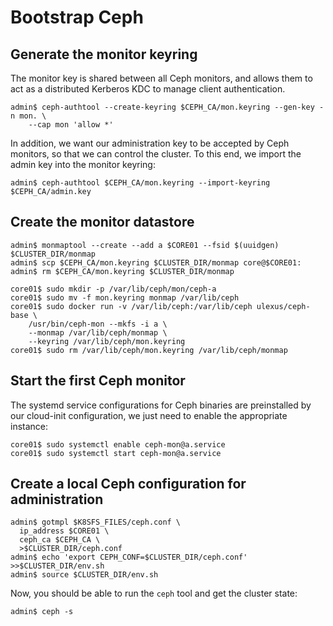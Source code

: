 # Bootstrap Ceph

## Generate the monitor keyring

The monitor key is shared between all Ceph monitors, and allows them
to act as a distributed Kerberos KDC to manage client authentication.

```console
admin$ ceph-authtool --create-keyring $CEPH_CA/mon.keyring --gen-key -n mon. \
    --cap mon 'allow *'
```

In addition, we want our administration key to be accepted by Ceph
monitors, so that we can control the cluster. To this end, we import
the admin key into the monitor keyring:

```console
admin$ ceph-authtool $CEPH_CA/mon.keyring --import-keyring $CEPH_CA/admin.key
```

## Create the monitor datastore

```console
admin$ monmaptool --create --add a $CORE01 --fsid $(uuidgen) $CLUSTER_DIR/monmap
admin$ scp $CEPH_CA/mon.keyring $CLUSTER_DIR/monmap core@$CORE01:
admin$ rm $CEPH_CA/mon.keyring $CLUSTER_DIR/monmap
```

```console
core01$ sudo mkdir -p /var/lib/ceph/mon/ceph-a
core01$ sudo mv -f mon.keyring monmap /var/lib/ceph
core01$ sudo docker run -v /var/lib/ceph:/var/lib/ceph ulexus/ceph-base \
    /usr/bin/ceph-mon --mkfs -i a \
    --monmap /var/lib/ceph/monmap \
    --keyring /var/lib/ceph/mon.keyring
core01$ sudo rm /var/lib/ceph/mon.keyring /var/lib/ceph/monmap
```

## Start the first Ceph monitor

The systemd service configurations for Ceph binaries are preinstalled
by our cloud-init configuration, we just need to enable the
appropriate instance:

```console
core01$ sudo systemctl enable ceph-mon@a.service
core01$ sudo systemctl start ceph-mon@a.service
```

## Create a local Ceph configuration for administration

```console
admin$ gotmpl $K8SFS_FILES/ceph.conf \
  ip_address $CORE01 \
  ceph_ca $CEPH_CA \
  >$CLUSTER_DIR/ceph.conf
admin$ echo 'export CEPH_CONF=$CLUSTER_DIR/ceph.conf' >>$CLUSTER_DIR/env.sh
admin$ source $CLUSTER_DIR/env.sh
```

Now, you should be able to run the `ceph` tool and get the cluster
state:

```console
admin$ ceph -s
```
